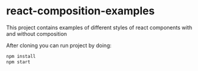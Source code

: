 # react-composition-examples
This project contains examples of different styles of react components with and without composition

After cloning you can run project by doing:

```sh
npm install
npm start
```
